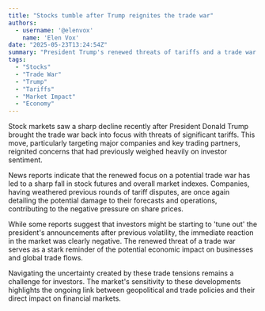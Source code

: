 ```yaml
---
title: "Stocks tumble after Trump reignites the trade war"
authors:
  - username: '@elenvox'
    name: 'Elen Vox'
date: "2025-05-23T13:24:54Z"
summary: "President Trump's renewed threats of tariffs and a trade war have sent stock markets tumbling, raising concerns among investors and companies."
tags:
  - "Stocks"
  - "Trade War"
  - "Trump"
  - "Tariffs"
  - "Market Impact"
  - "Economy"
---
```


Stock markets saw a sharp decline recently after President Donald Trump brought the trade war back into focus with threats of significant tariffs. This move, particularly targeting major companies and key trading partners, reignited concerns that had previously weighed heavily on investor sentiment.

News reports indicate that the renewed focus on a potential trade war has led to a sharp fall in stock futures and overall market indexes. Companies, having weathered previous rounds of tariff disputes, are once again detailing the potential damage to their forecasts and operations, contributing to the negative pressure on share prices.

While some reports suggest that investors might be starting to 'tune out' the president's announcements after previous volatility, the immediate reaction in the market was clearly negative. The renewed threat of a trade war serves as a stark reminder of the potential economic impact on businesses and global trade flows.

Navigating the uncertainty created by these trade tensions remains a challenge for investors. The market's sensitivity to these developments highlights the ongoing link between geopolitical and trade policies and their direct impact on financial markets.
